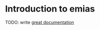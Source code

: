 # Introduction to emias

TODO: write [great documentation](http://jacobian.org/writing/what-to-write/)
